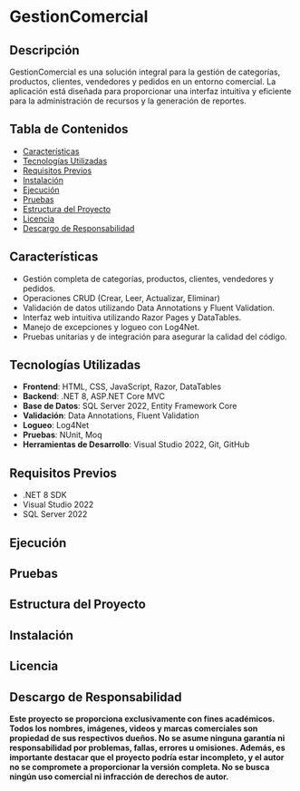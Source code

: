 # GestionComercial

## Descripción

GestionComercial es una solución integral para la gestión de categorías, productos, clientes, vendedores y pedidos en un entorno comercial. La aplicación está diseñada para proporcionar una interfaz intuitiva y eficiente para la administración de recursos y la generación de reportes.

## Tabla de Contenidos

- [Características](#características)
- [Tecnologías Utilizadas](#tecnologías-utilizadas)
- [Requisitos Previos](#requisitos-previos)
- [Instalación](#instalación)
- [Ejecución](#ejecución)
- [Pruebas](#pruebas)
- [Estructura del Proyecto](#estructura-del-proyecto)
- [Licencia](#licencia)
- [Descargo de Responsabilidad](#descargo-de-responsabilidad)

## Características

- Gestión completa de categorías, productos, clientes, vendedores y pedidos.
- Operaciones CRUD (Crear, Leer, Actualizar, Eliminar) 
- Validación de datos utilizando Data Annotations y Fluent Validation.
- Interfaz web intuitiva utilizando Razor Pages y DataTables.
- Manejo de excepciones y logueo con Log4Net.
- Pruebas unitarias y de integración para asegurar la calidad del código.

## Tecnologías Utilizadas

- **Frontend**: HTML, CSS, JavaScript, Razor, DataTables
- **Backend**: .NET 8, ASP.NET Core MVC
- **Base de Datos**: SQL Server 2022, Entity Framework Core
- **Validación**: Data Annotations, Fluent Validation
- **Logueo**: Log4Net
- **Pruebas**: NUnit, Moq
- **Herramientas de Desarrollo**: Visual Studio 2022, Git, GitHub

## Requisitos Previos

- .NET 8 SDK
- Visual Studio 2022
- SQL Server 2022

## Ejecución

## Pruebas

## Estructura del Proyecto

## Instalación

## Licencia

## Descargo de Responsabilidad

**Este proyecto se proporciona exclusivamente con fines académicos. Todos los nombres, imágenes, videos y marcas comerciales son propiedad de sus respectivos dueños. No se asume ninguna garantía ni responsabilidad por problemas, fallas, errores u omisiones. Además, es importante destacar que el proyecto podría estar incompleto, y el autor no se compromete a proporcionar la versión completa. No se busca ningún uso comercial ni infracción de derechos de autor.**
